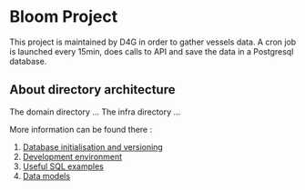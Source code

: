 # Bloom Project

This project is maintained by D4G in order to gather vessels data. 
A cron job is launched every 15min, does calls to API and save the data in a Postgresql database.

## About directory architecture
The domain directory ...
The infra directory ...


More information can be found there :
1. [Database initialisation and versioning](./documentation/database_init.md)
2. [Development environment](./documentation/dev_env.md)
3. [Useful SQL examples](./documentation/sql_examples.md)
4. [Data models](#todo)